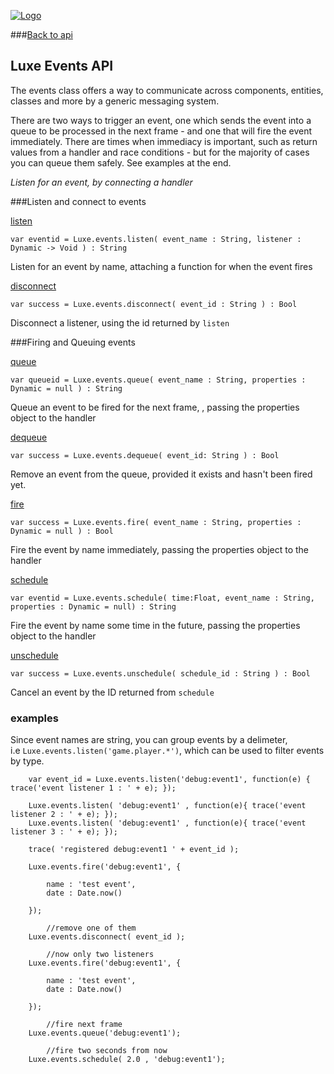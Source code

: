 
[![Logo](http://luxeengine.com/images/logo.png)](index.html)

###[Back to api](api.html)


## Luxe Events API

The events class offers a way to communicate across components, entities, classes and more by a generic messaging system.   

There are two ways to trigger an event, one which sends the event into a queue to be processed in the next frame - and one that will fire the event immediately. There are times when immediacy is important, such as return values from a handler and race conditions - but for the majority of cases you can queue them safely. See examples at the end.

_Listen for an event, by connecting a handler_


<a name="Listen" ></a>

###Listen and connect to events

<a name="listen" href="#listen">listen</a>

    var eventid = Luxe.events.listen( event_name : String, listener : Dynamic -> Void ) : String
<span class="small_desc_flat"> Listen for an event by name, attaching a function for when the event fires </span>      

<a name="disconnect" href="#disconnect">disconnect</a>

    var success = Luxe.events.disconnect( event_id : String ) : Bool
<span class="small_desc_flat"> Disconnect a listener, using the id returned by `listen` </span>      

<a name="Firing" ></a>

###Firing and Queuing events

<a name="queue" href="#queue">queue</a>

    var queueid = Luxe.events.queue( event_name : String, properties : Dynamic = null ) : String
<span class="small_desc_flat"> Queue an event to be fired for the next frame, , passing the properties object to the handler </span>      

<a name="dequeue" href="#dequeue">dequeue</a>

    var success = Luxe.events.dequeue( event_id: String ) : Bool
<span class="small_desc_flat"> Remove an event from the queue, provided it exists and hasn't been fired yet. </span>      

<a name="fire" href="#fire">fire</a>

    var success = Luxe.events.fire( event_name : String, properties : Dynamic = null ) : Bool
<span class="small_desc_flat"> Fire the event by name immediately, passing the properties object to the handler </span>      

<a name="schedule" href="#schedule">schedule</a>

    var eventid = Luxe.events.schedule( time:Float, event_name : String, properties : Dynamic = null) : String
<span class="small_desc_flat"> Fire the event by name some time in the future, passing the properties object to the handler </span>      

<a name="unschedule" href="#unschedule">unschedule</a>

    var success = Luxe.events.unschedule( schedule_id : String ) : Bool
<span class="small_desc_flat"> Cancel an event by the ID returned from `schedule` </span>      

### examples

Since event names are string, you can group events by a delimeter,   
i.e `Luxe.events.listen('game.player.*')`, which can be used to filter events by type.


		var event_id = Luxe.events.listen('debug:event1', function(e) { trace('event listener 1 : ' + e); });

        Luxe.events.listen( 'debug:event1' , function(e){ trace('event listener 2 : ' + e); });
        Luxe.events.listen( 'debug:event1' , function(e){ trace('event listener 3 : ' + e); });

        trace( 'registered debug:event1 ' + event_id ); 

        Luxe.events.fire('debug:event1', {

            name : 'test event',
            date : Date.now()

        });

            //remove one of them
        Luxe.events.disconnect( event_id );

            //now only two listeners
        Luxe.events.fire('debug:event1', {

            name : 'test event',
            date : Date.now()

        });

            //fire next frame
        Luxe.events.queue('debug:event1');
            
            //fire two seconds from now
        Luxe.events.schedule( 2.0 , 'debug:event1');

<br/>
<br/>
<br/>
